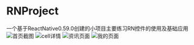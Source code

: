 # RNProject
一个基于ReactNative0.59.0创建的小项目主要练习RN控件的使用及基础应用
![首页截图](https://github.com/Buliceli/RNProject/blob/master/Vue/Pic/Simulator%20Screen%20Shot%20-%20iPhone%20X%20-%202019-08-29%20at%2013.59.09.png)
![cell详情](https://github.com/Buliceli/RNProject/blob/master/Vue/Pic/Simulator%20Screen%20Shot%20-%20iPhone%20X%20-%202019-08-29%20at%2013.59.16.png)
![资讯页面](https://github.com/Buliceli/RNProject/blob/master/Vue/Pic/Simulator%20Screen%20Shot%20-%20iPhone%20X%20-%202019-08-29%20at%2013.59.32.png)
![我的页面](https://github.com/Buliceli/RNProject/blob/master/Vue/Pic/Simulator%20Screen%20Shot%20-%20iPhone%20X%20-%202019-08-29%20at%2013.59.43.png)

